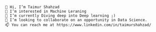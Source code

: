 
    👋 Hi, I’m Taimur Shahzad
    👀 I’m interested in Machine Leraning 
    🌱 I’m currently Diving deep into Deep learning ;)
    💞️ I’m looking to collaborate on an opportunity in Data Science.
    📫 You can reach me at https://www.linkedin.com/in/taimurshahzad/



<!---
Taimurshahzad12/Taimurshahzad12 is a ✨ special ✨ repository because its `README.md` (this file) appears on your GitHub profile.
You can click the Preview link to take a look at your changes.
--->
